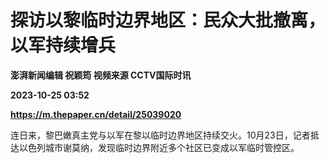 # 探访以黎临时边界地区：民众大批撤离，以军持续增兵
**澎湃新闻编辑 祝颖筠 视频来源 CCTV国际时讯**

**2023-10-25 03:52**

**https://m.thepaper.cn/detail/25039020**

连日来，黎巴嫩真主党与以军在黎以临时边界地区持续交火。10月23日，记者抵达以色列城市谢莫纳，发现临时边界附近多个社区已变成以军临时管控区。